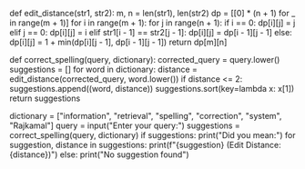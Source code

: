 def edit_distance(str1, str2):
    m, n = len(str1), len(str2)
    dp = [[0] * (n + 1) for _ in range(m + 1)]
    for i in range(m + 1):
        for j in range(n + 1):
            if i == 0:
                dp[i][j] = j
            elif j == 0:
                dp[i][j] = i
         elif str1[i - 1] == str2[j - 1]:
                dp[i][j] = dp[i - 1][j - 1]
            else:
                dp[i][j] = 1 + min(dp[i][j - 1], dp[i - 1][j - 1])
    return dp[m][n]

def correct_spelling(query, dictionary):
    corrected_query = query.lower()
    suggestions = []
    for word in dictionary:
        distance = edit_distance(corrected_query, word.lower())
        if distance <= 2:
            suggestions.append((word, distance))
    suggestions.sort(key=lambda x: x[1])
    return suggestions

dictionary = ["information", "retrieval", "spelling", "correction", "system", "Rajkamal"]
query = input("Enter your query:")
suggestions = correct_spelling(query, dictionary)
if suggestions:
    print("Did you mean:")
    for suggestion, distance in suggestions:
        print(f"{suggestion} (Edit Distance: {distance})")
else:
    print("No suggestion found")
